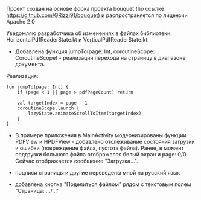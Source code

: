Проект создан на основе форка проекта bouquet (по ссылке https://github.com/GRizzi91/bouquet) и распространяется по лицензии Apache 2.0

Уведомляю разработчика об изменениях в файлах библиотеки: HorizontalPdfReaderState.kt и VerticalPdfReaderState.kt:
- Добавлена функция jumpTo(page: Int, coroutineScope: CoroutineScope) - реализация перехода на страницу в диапазоне документа.

Реализация:

```
fun jumpTo(page: Int) {
    if (page < 1 || page > pdfPageCount) return
    
    val targetIndex = page - 1
    coroutineScope.launch {
        lazyState.animateScrollToItem(targetIndex)
    }
}
```

- В примере приложения в MainActivity модернизированы функции PDFView и HPDFView - добавлено отслеживание состояния загрузки и ошибки (повреждение файла, пустота файла). Ранее, в момент подгрузки большого файла отображался белый экран и page: 0/0. Сейчас отображается сообщение "Загрузка...".

- подписи страницы и другие переведены мной на русский язык

- добавлена кнопка "Поделиться файлом" рядом с текстовым полем "Страница: .../..."
